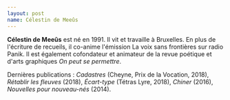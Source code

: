 ```yaml
---
layout: post
name: Célestin de Meeûs
---
```

**Célestin de Meeûs** est né en 1991. Il vit et travaille à Bruxelles. En plus de l'écriture de recueils, il co-anime l'émission La voix sans frontières sur radio Panik. Il est également cofondateur et animateur de la revue poétique et d'arts graphiques *On peut se permettre*.

Dernières publications : *Cadastres* (Cheyne, Prix de la Vocation, 2018), *Rétablir les fleuves* (2018), *Écart-type* (Tétras Lyre, 2018), *Chiner* (2016), *Nouvelles pour nouveau-nés* (2014).